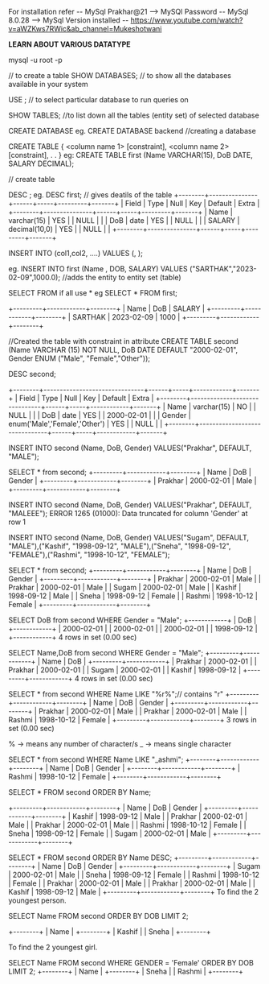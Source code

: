 For installation refer
    -- MySql Prakhar@21 --> MySQl Password
    -- MySql 8.0.28 --> MySql Version installed
    -- https://www.youtube.com/watch?v=aWZKws7RWic&ab_channel=Mukeshotwani

**LEARN ABOUT VARIOUS DATATYPE**

<!-- command to login to mySql using terminal -->
mysql -u root -p


// to create  a table
SHOW DATABASES;
// to show all the databases available in your system

USE <database name>;
// to select particular database to run queries on

SHOW TABLES;
//to list down all the tables (entity set) of selected database

CREATE DATABASE <databasename>
eg. CREATE DATABASE backend
//creating a database

CREATE TABLE <tablename> {
    <column name 1> <datatype> [constraint],
    <column name 2> <datatype> [constraint],
    .
    .
}
eg: CREATE TABLE first (Name VARCHAR(15), DoB DATE, SALARY DECIMAL);

// create table

DESC <tablename>;
eg. DESC first;
// gives deatils of the table
+--------+---------------+------+-----+---------+-------+
| Field  | Type          | Null | Key | Default | Extra |
+--------+---------------+------+-----+---------+-------+
| Name   | varchar(15)   | YES  |     | NULL    |       |
| DoB    | date          | YES  |     | NULL    |       |
| SALARY | decimal(10,0) | YES  |     | NULL    |       |
+--------+---------------+------+-----+---------+-------+

INSERT INTO <tablename>(col1,col2, ....) VALUES (<value1>, <value2>);

eg. INSERT INTO first (Name , DOB, SALARY) VALUES ("SARTHAK","2023-02-09",1000.0);
//adds the entity to entity set (table)

SELECT <colname> FROM <tablename>
if all use *
eg SELECT * FROM first;

+---------+------------+--------+
| Name    | DoB        | SALARY |
+---------+------------+--------+
| SARTHAK | 2023-02-09 |   1000 |
+---------+------------+--------+

//Created the table with constraint in attribute 
CREATE TABLE second (Name VARCHAR (15) NOT NULL, DoB DATE DEFAULT "2000-02-01", Gender ENUM ("Male", "Female","Other"));

DESC  second;

+--------+-------------------------------+------+-----+------------+-------+
| Field  | Type                          | Null | Key | Default    | Extra |
+--------+-------------------------------+------+-----+------------+-------+
| Name   | varchar(15)                   | NO   |     | NULL       |       |
| DoB    | date                          | YES  |     | 2000-02-01 |       |
| Gender | enum('Male','Female','Other') | YES  |     | NULL       |       |
+--------+-------------------------------+------+-----+------------+-------+

INSERT INTO second (Name, DoB, Gender) VALUES("Prakhar", DEFAULT, "MALE");

SELECT * from second;
+---------+------------+--------+
| Name    | DoB        | Gender |
+---------+------------+--------+
| Prakhar | 2000-02-01 | Male   |
+---------+------------+--------+

INSERT INTO second (Name, DoB, Gender) VALUES("Prakhar", DEFAULT, "MALEEE");
ERROR 1265 (01000): Data truncated for column 'Gender' at row 1


INSERT INTO second (Name, DoB, Gender) VALUES("Sugam", DEFAULT, "MALE"),("Kashif", "1998-09-12", "MALE"),("Sneha", "1998-09-12", "FEMALE"),("Rashmi", "1998-10-12", "FEMALE");

SELECT * from second;
+---------+------------+--------+
| Name    | DoB        | Gender |
+---------+------------+--------+
| Prakhar | 2000-02-01 | Male   |
| Prakhar | 2000-02-01 | Male   |
| Sugam   | 2000-02-01 | Male   |
| Kashif  | 1998-09-12 | Male   |
| Sneha   | 1998-09-12 | Female |
| Rashmi  | 1998-10-12 | Female |
+---------+------------+--------+

SELECT DoB from second WHERE Gender = "Male";
+------------+
| DoB        |
+------------+
| 2000-02-01 |
| 2000-02-01 |
| 2000-02-01 |
| 1998-09-12 |
+------------+
4 rows in set (0.00 sec)

SELECT Name,DoB from second WHERE Gender = "Male";
+---------+------------+
| Name    | DoB        |
+---------+------------+
| Prakhar | 2000-02-01 |
| Prakhar | 2000-02-01 |
| Sugam   | 2000-02-01 |
| Kashif  | 1998-09-12 |
+---------+------------+
4 rows in set (0.00 sec)

SELECT * from second WHERE Name LIKE "%r%";// contains "r"
+---------+------------+--------+
| Name    | DoB        | Gender |
+---------+------------+--------+
| Prakhar | 2000-02-01 | Male   |
| Prakhar | 2000-02-01 | Male   |
| Rashmi  | 1998-10-12 | Female |
+---------+------------+--------+
3 rows in set (0.00 sec)

% -> means any number of character/s
_ -> means single character

SELECT * from second WHERE Name LIKE "_ashmi";
+--------+------------+--------+
| Name   | DoB        | Gender |
+--------+------------+--------+
| Rashmi | 1998-10-12 | Female |
+--------+------------+--------+

SELECT * FROM second ORDER BY Name;

+---------+------------+--------+
| Name    | DoB        | Gender |
+---------+------------+--------+
| Kashif  | 1998-09-12 | Male   |
| Prakhar | 2000-02-01 | Male   |
| Prakhar | 2000-02-01 | Male   |
| Rashmi  | 1998-10-12 | Female |
| Sneha   | 1998-09-12 | Female |
| Sugam   | 2000-02-01 | Male   |
+---------+------------+--------+

SELECT * FROM second ORDER BY Name DESC;
+---------+------------+--------+
| Name    | DoB        | Gender |
+---------+------------+--------+
| Sugam   | 2000-02-01 | Male   |
| Sneha   | 1998-09-12 | Female |
| Rashmi  | 1998-10-12 | Female |
| Prakhar | 2000-02-01 | Male   |
| Prakhar | 2000-02-01 | Male   |
| Kashif  | 1998-09-12 | Male   |
+---------+------------+--------+
To find the 2 youngest person.

SELECT Name FROM second ORDER BY DOB LIMIT 2;

+--------+
| Name   |
+--------+
| Kashif |
| Sneha  |
+--------+

To find the 2 youngest girl.

SELECT Name FROM second WHERE GENDER = 'Female' ORDER BY DOB LIMIT 2;
+--------+
| Name   |
+--------+
| Sneha  |
| Rashmi |
+--------+
